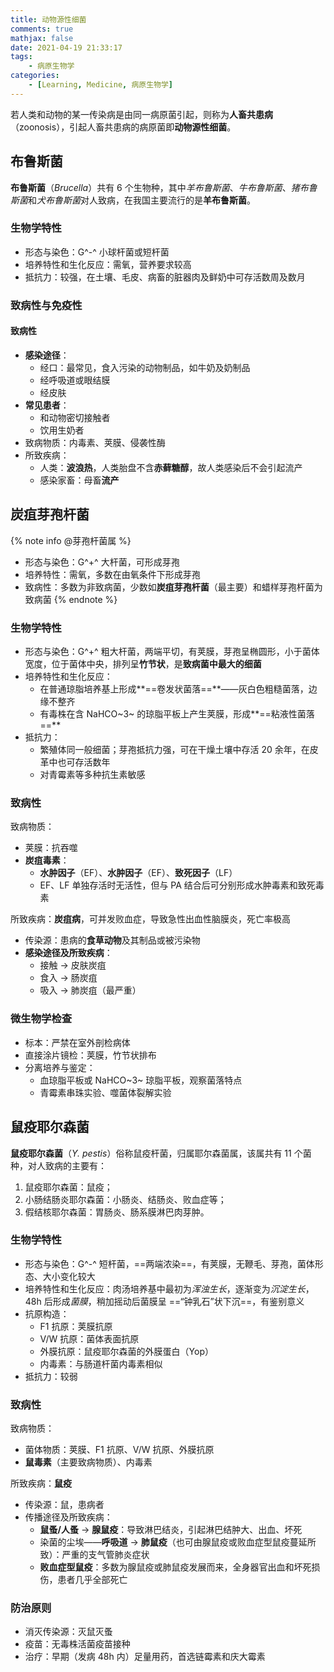 ```yaml
---
title: 动物源性细菌
comments: true
mathjax: false
date: 2021-04-19 21:33:17
tags:
    - 病原生物学
categories:
    - [Learning, Medicine, 病原生物学]
---
```


若人类和动物的某一传染病是由同一病原菌引起，则称为**人畜共患病**（zoonosis），引起人畜共患病的病原菌即**动物源性细菌**。

<!-- more -->

## 布鲁斯菌

**布鲁斯菌**（*Brucella*）共有 6 个生物种，其中*羊布鲁斯菌*、*牛布鲁斯菌*、*猪布鲁斯菌*和*犬布鲁斯菌*对人致病，在我国主要流行的是**羊布鲁斯菌**。

### 生物学特性

- 形态与染色：G^-^ 小球杆菌或短杆菌
- 培养特性和生化反应：需氧，营养要求较高
- 抵抗力：较强，在土壤、毛皮、病畜的脏器肉及鲜奶中可存活数周及数月

### 致病性与免疫性

#### 致病性

- **感染途径**：
    - 经口：最常见，食入污染的动物制品，如牛奶及奶制品
    - 经呼吸道或眼结膜
    - 经皮肤
- **常见患者**：
    - 和动物密切接触者
    - 饮用生奶者
- 致病物质：内毒素、荚膜、侵袭性酶
- 所致疾病：
    - 人类：**波浪热**，人类胎盘不含**赤藓糖醇**，故人类感染后不会引起流产
    - 感染家畜：母畜**流产**

## 炭疽芽孢杆菌

{% note info @芽孢杆菌属 %}
- 形态与染色：G^+^ 大杆菌，可形成芽孢
- 培养特性：需氧，多数在由氧条件下形成芽孢
- 致病性：多数为非致病菌，少数如**炭疽芽孢杆菌**（最主要）和蜡样芽孢杆菌为致病菌
{% endnote %}

### 生物学特性

- 形态与染色：G^+^ 粗大杆菌，两端平切，有荚膜，芽孢呈椭圆形，小于菌体宽度，位于菌体中央，排列呈**竹节状**，是**致病菌中最大的细菌**
- 培养特性和生化反应：
    - 在普通琼脂培养基上形成**==卷发状菌落==**——灰白色粗糙菌落，边缘不整齐
    - 有毒株在含 NaHCO~3~ 的琼脂平板上产生荚膜，形成**==粘液性菌落==**
- 抵抗力：
    - 繁殖体同一般细菌；芽孢抵抗力强，可在干燥土壤中存活 20 余年，在皮革中也可存活数年
    - 对青霉素等多种抗生素敏感

### 致病性

致病物质：
- 荚膜：抗吞噬
- **炭疽毒素**：
    - **水肿因子**（EF）、**水肿因子**（EF）、**致死因子**（LF）
    - EF、LF 单独存活时无活性，但与 PA 结合后可分别形成水肿毒素和致死毒素

所致疾病：**炭疽病**，可并发败血症，导致急性出血性脑膜炎，死亡率极高
- 传染源：患病的**食草动物**及其制品或被污染物
- **感染途径及所致疾病**：
    - 接触 → 皮肤炭疽
    - 食入 → 肠炭疽
    - 吸入 → 肺炭疽（最严重）

### 微生物学检查

- 标本：严禁在室外剖检病体
- 直接涂片镜检：荚膜，竹节状排布
- 分离培养与鉴定：
    - 血琼脂平板或 NaHCO~3~ 琼脂平板，观察菌落特点
    - 青霉素串珠实验、噬菌体裂解实验

## 鼠疫耶尔森菌

**鼠疫耶尔森菌**（*Y. pestis*）俗称鼠疫杆菌，归属耶尔森菌属，该属共有 11 个菌种，对人致病的主要有：
1. 鼠疫耶尔森菌：鼠疫；
2. 小肠结肠炎耶尔森菌：小肠炎、结肠炎、败血症等；
3. 假结核耶尔森菌：胃肠炎、肠系膜淋巴肉芽肿。

### 生物学特性

- 形态与染色：G^-^ 短杆菌，==两端浓染==，有荚膜，无鞭毛、芽孢，菌体形态、大小变化较大
- 培养特性和生化反应：肉汤培养基中最初为*浑浊生长*，逐渐变为*沉淀生长*，48h 后形成*菌膜*，稍加摇动后菌膜呈 ==“钟乳石”状下沉==，有鉴别意义
- 抗原构造：
    - F1 抗原：荚膜抗原
    - V/W 抗原：菌体表面抗原
    - 外膜抗原：鼠疫耶尔森菌的外膜蛋白（Yop）
    - 内毒素：与肠道杆菌内毒素相似
- 抵抗力：较弱

### 致病性

致病物质：
- 菌体物质：荚膜、F1 抗原、V/W 抗原、外膜抗原
- **鼠毒素**（主要致病物质）、内毒素

所致疾病：**鼠疫**
- 传染源：鼠，患病者
- 传播途径及所致疾病：
    - **鼠蚤/人蚤** → **腺鼠疫**：导致淋巴结炎，引起淋巴结肿大、出血、坏死
    - 染菌的尘埃——**呼吸道** → **肺鼠疫**（也可由腺鼠疫或败血症型鼠疫蔓延所致）：严重的支气管肺炎症状
    - **败血症型鼠疫**：多数为腺鼠疫或肺鼠疫发展而来，全身器官出血和坏死损伤，患者几乎全部死亡

### 防治原则

- 消灭传染源：灭鼠灭蚤
- 疫苗：无毒株活菌疫苗接种
- 治疗：早期（发病 48h 内）足量用药，首选链霉素和庆大霉素
